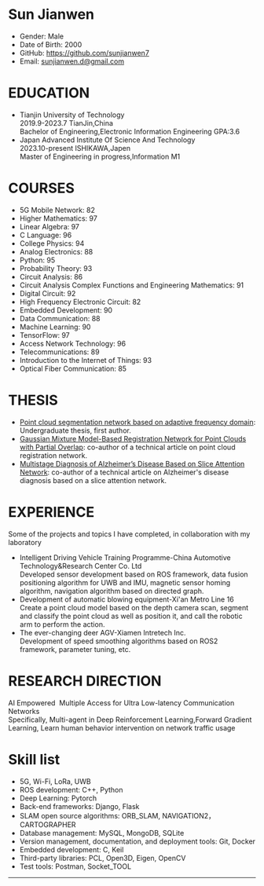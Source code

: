 
# Sun Jianwen
- Gender: Male
- Date of Birth: 2000
- GitHub: https://github.com/sunjianwen7
- Email: [sunjianwen.d@gmail.com](mailto:sunjianwen.d@gmail.com)

# EDUCATION
- Tianjin University of Technology\
 2019.9-2023.7 TianJin,China\
 Bachelor of Engineering,Electronic Information Engineering GPA:3.6
- Japan Advanced Institute Of Science And Technology\
 2023.10-present ISHIKAWA,Japen\
 Master of Engineering in progress,Information M1
                                 
# COURSES
- 5G Mobile Network: 82
- Higher Mathematics: 97
- Linear Algebra: 97
- C Language: 96
- College Physics: 94
- Analog Electronics: 88
- Python: 95
- Probability Theory: 93
- Circuit Analysis: 86
- Circuit Analysis Complex Functions and Engineering Mathematics: 91
- Digital Circuit: 92
- High Frequency Electronic Circuit: 82
- Embedded Development: 90
- Data Communication: 88
- Machine Learning: 90
- TensorFlow: 97
- Access Network Technology: 96
- Telecommunications: 89
- Introduction to the Internet of Things: 93
- Optical Fiber Communication: 85

# THESIS
  - [Point cloud segmentation network based on adaptive frequency domain](): Undergraduate thesis, first author.
  - [Gaussian Mixture Model-Based Registration Network for Point Clouds with Partial Overlap](https://link.springer.com/chapter/10.1007/978-3-031-15934-3_34): co-author of a technical article on point cloud registration network.
  - [Multistage Diagnosis of Alzheimer’s Disease Based on Slice Attention Network](https://link.springer.com/chapter/10.1007/978-3-031-15919-0_22): co-author of a technical article on Alzheimer's disease diagnosis based on a slice attention network.

# EXPERIENCE
Some of the projects and topics I have completed, in collaboration with my laboratory
 - Intelligent Driving Vehicle Training Programme-China Automotive Technology&Research Center Co. Ltd\
   Developed sensor development based on ROS framework, data fusion positioning algorithm for UWB and IMU, magnetic sensor homing algorithm, navigation algorithm based on directed graph.
 - Development of automatic blowing equipment-Xi'an Metro Line 16\
   Create a point cloud model based on the depth camera scan, segment and classify the point cloud as well as position it, and call the robotic arm to perform the action.
 - The ever-changing deer AGV-Xiamen Intretech Inc.\
   Development of speed smoothing algorithms based on ROS2 framework, parameter tuning, etc.

# RESEARCH DIRECTION
  AI Empowered  Multiple Access for Ultra Low-latency Communication Networks\
  Specifically, Multi-agent in Deep Reinforcement Learning,Forward Gradient Learning, Learn human behavior intervention on network traffic usage

# Skill list
- 5G, Wi-Fi, LoRa, UWB
- ROS development: C++, Python
- Deep Learning: Pytorch
- Back-end frameworks: Django, Flask
- SLAM open source algorithms: ORB_SLAM, NAVIGATION2，CARTOGRAPHER
- Database management: MySQL, MongoDB, SQLite
- Version management, documentation, and deployment tools: Git, Docker
- Embedded development: C, Keil
- Third-party libraries: PCL, Open3D, Eigen, OpenCV
- Test tools: Postman, Socket_TOOL

------

